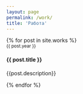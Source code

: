 ```yaml
---
layout: page
permalink: /work/
title: 'Работа'
---
```

<div class='row'>
{% for post in site.works %}
    <div class="col-md-6 col-12">
        <small>{{ post.year }}</small>
        <h4 class='mb-1'>{{ post.title }}</h4>
        <p>{{post.description}}</p>
    </div>
{% endfor %}
</div>